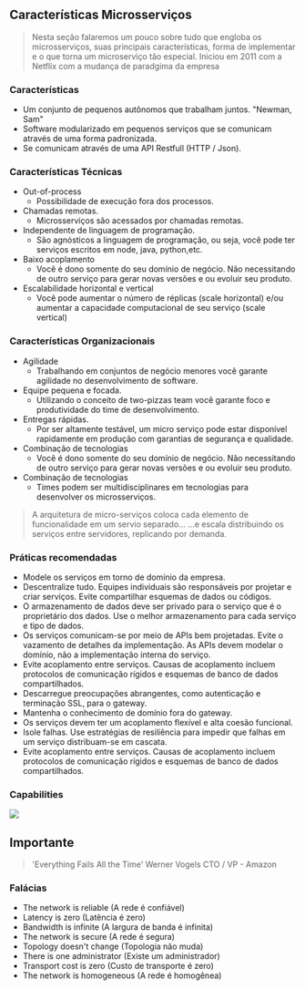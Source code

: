 ## Características Microsserviços
   > Nesta seção falaremos um pouco sobre tudo que engloba os microsserviços, suas principais características, forma de implementar e o que torna um microserviço tão especial.
   > Iniciou em 2011 com a Netflix com a mudança de paradgima da empresa

### Características
   * Um conjunto de pequenos autônomos que trabalham juntos. "Newman, Sam"
   * Software modularizado em pequenos serviços que se comunicam através de uma forma padronizada.
   * Se comunicam através de uma API Restfull (HTTP / Json).  

### Características Técnicas   
   * Out-of-process
       * Possibilidade de execução fora dos processos.
   * Chamadas remotas.
       * Microsserviços são acessados por chamadas remotas.
   * Independente de linguagem de programação.
       * São agnósticos a linguagem de programação, ou seja, você pode ter serviços escritos em node, java, python,etc.
   * Baixo acoplamento
       * Você é dono somente do seu domínio de negócio. Não necessitando de outro serviço para gerar novas versões e ou evoluir seu produto.
   * Escalabilidade horizontal e vertical
       * Você pode aumentar o número de réplicas (scale horizontal) e/ou aumentar a capacidade computacional de seu serviço (scale vertical)

### Características Organizacionais
   * Agilidade
       * Trabalhando em conjuntos de negócio menores você garante agilidade no desenvolvimento de software.
   * Equipe pequena e focada.
       * Utilizando o conceito de two-pizzas team você garante foco e produtividade do time de desenvolvimento.
   * Entregas rápidas.
       * Por ser altamente testável, um micro serviço pode estar disponível rapidamente em produção com garantias de segurança e qualidade.
   * Combinação de tecnologias
       * Você é dono somente do seu domínio de negócio. Não necessitando de outro serviço para gerar novas versões e ou evoluir seu produto.
   * Combinação de tecnologias
       * Times podem ser multidisciplinares em tecnologias para desenvolver os microsserviços.

> A arquitetura de micro-serviços coloca cada elemento de funcionalidade em um servio separado...
> ...e escala distribuindo os serviços entre servidores, replicando por demanda.       

### Práticas recomendadas
   * Modele os serviços em torno de domínio da empresa.
   * Descentralize tudo. Equipes individuais são responsáveis por projetar e criar serviços. Evite compartilhar esquemas de dados ou códigos.
   * O armazenamento de dados deve ser privado para o serviço que é o proprietário dos dados. Use o melhor armazenamento para cada serviço e tipo de dados.
   * Os serviços comunicam-se por meio de APIs bem projetadas. Evite o vazamento de detalhes da implementação. As APIs devem modelar o domínio, não a implementação interna do serviço.
   * Evite acoplamento entre serviços. Causas de acoplamento incluem protocolos de comunicação rígidos e esquemas de banco de dados compartilhados.
   * Descarregue preocupações abrangentes, como autenticação e terminação SSL, para o gateway.
   * Mantenha o conhecimento de domínio fora do gateway.
   * Os serviços devem ter um acoplamento flexível e alta coesão funcional. 
   * Isole falhas. Use estratégias de resiliência para impedir que falhas em um serviço distribuam-se em cascata.
   * Evite acoplamento entre serviços. Causas de acoplamento incluem protocolos de comunicação rígidos e esquemas de banco de dados compartilhados.

### Capabilities

   ![](/images/capabilities.png)

## Importante
> 'Everything Fails All the Time' Werner Vogels CTO / VP - Amazon

### Falácias
   * The network is reliable (A rede é confiável)
   * Latency is zero (Latência é zero)
   * Bandwidth is infinite (A largura de banda é infinita)
   * The network is secure (A rede é segura)
   * Topology doesn't change (Topologia não muda)
   * There is one administrator (Existe um administrador)
   * Transport cost is zero (Custo de transporte é zero)
   * The network is homogeneous (A rede é homogênea)
